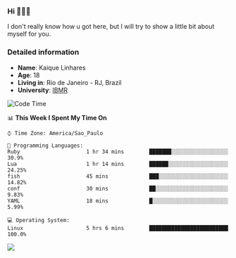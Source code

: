 ### Hi 🙋🏽‍♂️

I don't really know how u got here, but I will try to show a little bit about myself for you.

### Detailed information

* **Name**: Kaique Linhares
* **Age**: 18
* **Living in**: Rio  de Janeiro - RJ, Brazil
* **University**: [IBMR](https://www.ibmr.br/)

<!--START_SECTION:waka-->
![Code Time](http://img.shields.io/badge/Code%20Time-331%20hrs%2013%20mins-blue)

📊 **This Week I Spent My Time On** 

```text
⌚︎ Time Zone: America/Sao_Paulo

💬 Programming Languages: 
Ruby                     1 hr 34 mins        ███████░░░░░░░░░░░░░░░░░░   30.9% 
Lua                      1 hr 14 mins        ██████░░░░░░░░░░░░░░░░░░░   24.25% 
fish                     45 mins             ███░░░░░░░░░░░░░░░░░░░░░░   14.82% 
conf                     30 mins             ██░░░░░░░░░░░░░░░░░░░░░░░   9.83% 
YAML                     18 mins             █░░░░░░░░░░░░░░░░░░░░░░░░   5.99%

💻 Operating System: 
Linux                    5 hrs 6 mins        █████████████████████████   100.0%

```


<!--END_SECTION:waka-->

<a href="https://www.linkedin.com/in/kaique-linhares-25a840208/"  target="_blank"><img src="https://img.shields.io/badge/-LinkedIn-%230077B5?style=for-the-badge&logo=linkedin&logoColor=white" target="_blank"></a>
